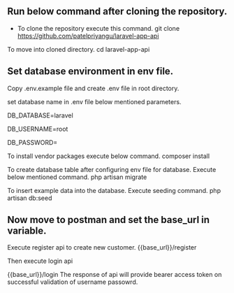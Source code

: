 ## Run below command after cloning the repository.
- To clone the repository execute this command.
git clone https://github.com/patelpriyangu/laravel-app-api

To move into cloned directory.
cd laravel-app-api

## Set database environment in env file.
Copy .env.example file and create .env file in root directory.

set database name in .env file below mentioned parameters. 

DB_DATABASE=laravel

DB_USERNAME=root

DB_PASSWORD=


To install vendor packages execute below command. 
composer install

To create database table after configuring env file for database. Execute below mentioned command.
php artisan migrate

To insert example data into the database. Execute seeding command.
php artisan db:seed



## Now move to postman and set the base_url in variable.

Execute register api to create new customer. 
{{base_url}}/register

Then execute login api

{{base_url}}/login
The response of api will provide bearer access token on successful validation of username passowrd.



